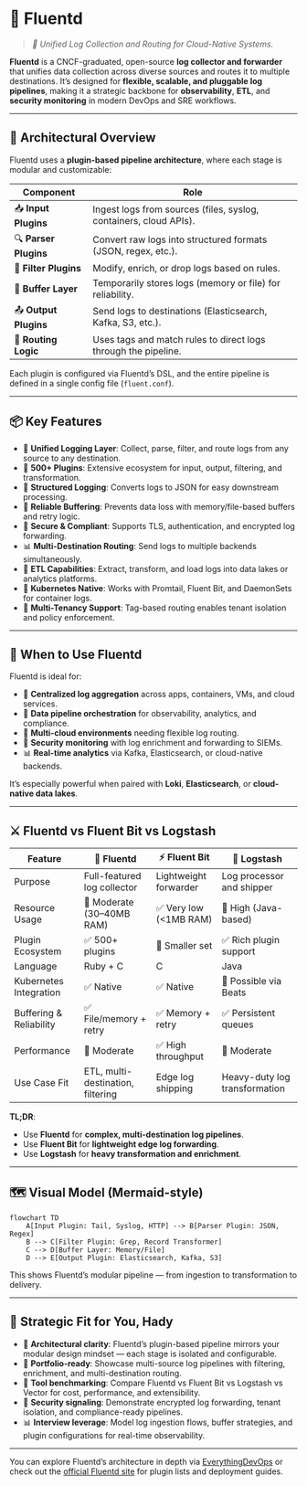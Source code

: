 # 🔄 Fluentd

> _📖 Unified Log Collection and Routing for Cloud-Native Systems._

**Fluentd** is a CNCF-graduated, open-source **log collector and forwarder** that unifies data collection across diverse sources and routes it to multiple destinations. It’s designed for **flexible, scalable, and pluggable log pipelines**, making it a strategic backbone for **observability**, **ETL**, and **security monitoring** in modern DevOps and SRE workflows.

---

## 🧠 Architectural Overview

Fluentd uses a **plugin-based pipeline architecture**, where each stage is modular and customizable:

| Component             | Role                                                              |
| --------------------- | ----------------------------------------------------------------- |
| 📥 **Input Plugins**  | Ingest logs from sources (files, syslog, containers, cloud APIs). |
| 🔍 **Parser Plugins** | Convert raw logs into structured formats (JSON, regex, etc.).     |
| 🔧 **Filter Plugins** | Modify, enrich, or drop logs based on rules.                      |
| 🧱 **Buffer Layer**   | Temporarily stores logs (memory or file) for reliability.         |
| 📤 **Output Plugins** | Send logs to destinations (Elasticsearch, Kafka, S3, etc.).       |
| 🧩 **Routing Logic**  | Uses tags and match rules to direct logs through the pipeline.    |

Each plugin is configured via Fluentd’s DSL, and the entire pipeline is defined in a single config file (`fluent.conf`).

---

## 📦 Key Features

- 🧬 **Unified Logging Layer**: Collect, parse, filter, and route logs from any source to any destination.
- 🔌 **500+ Plugins**: Extensive ecosystem for input, output, filtering, and transformation.
- 🧰 **Structured Logging**: Converts logs to JSON for easy downstream processing.
- 🔁 **Reliable Buffering**: Prevents data loss with memory/file-based buffers and retry logic.
- 🔐 **Secure & Compliant**: Supports TLS, authentication, and encrypted log forwarding.
- 📊 **Multi-Destination Routing**: Send logs to multiple backends simultaneously.
- 🧪 **ETL Capabilities**: Extract, transform, and load logs into data lakes or analytics platforms.
- 🧱 **Kubernetes Native**: Works with Promtail, Fluent Bit, and DaemonSets for container logs.
- 🧩 **Multi-Tenancy Support**: Tag-based routing enables tenant isolation and policy enforcement.

---

## 🚀 When to Use Fluentd

Fluentd is ideal for:

- 🧠 **Centralized log aggregation** across apps, containers, VMs, and cloud services.
- 🧰 **Data pipeline orchestration** for observability, analytics, and compliance.
- 🔁 **Multi-cloud environments** needing flexible log routing.
- 🔐 **Security monitoring** with log enrichment and forwarding to SIEMs.
- 📊 **Real-time analytics** via Kafka, Elasticsearch, or cloud-native backends.

It’s especially powerful when paired with **Loki**, **Elasticsearch**, or **cloud-native data lakes**.

---

## ⚔️ Fluentd vs Fluent Bit vs Logstash

| Feature                 | 🔄 **Fluentd**                    | ⚡ **Fluent Bit**      | 🧱 **Logstash**               |
| ----------------------- | --------------------------------- | ---------------------- | ----------------------------- |
| Purpose                 | Full-featured log collector       | Lightweight forwarder  | Log processor and shipper     |
| Resource Usage          | 🔶 Moderate (30–40MB RAM)         | ✅ Very low (<1MB RAM) | 🔶 High (Java-based)          |
| Plugin Ecosystem        | ✅ 500+ plugins                   | 🔶 Smaller set         | ✅ Rich plugin support        |
| Language                | Ruby + C                          | C                      | Java                          |
| Kubernetes Integration  | ✅ Native                         | ✅ Native              | 🔶 Possible via Beats         |
| Buffering & Reliability | ✅ File/memory + retry            | ✅ Memory + retry      | ✅ Persistent queues          |
| Performance             | 🔶 Moderate                       | ✅ High throughput     | 🔶 Moderate                   |
| Use Case Fit            | ETL, multi-destination, filtering | Edge log shipping      | Heavy-duty log transformation |

**TL;DR**:

- Use **Fluentd** for **complex, multi-destination log pipelines**.
- Use **Fluent Bit** for **lightweight edge log forwarding**.
- Use **Logstash** for **heavy transformation and enrichment**.

---

## 🗺️ Visual Model (Mermaid-style)

```mermaid
flowchart TD
    A[Input Plugin: Tail, Syslog, HTTP] --> B[Parser Plugin: JSON, Regex]
    B --> C[Filter Plugin: Grep, Record Transformer]
    C --> D[Buffer Layer: Memory/File]
    D --> E[Output Plugin: Elasticsearch, Kafka, S3]
```

This shows Fluentd’s modular pipeline — from ingestion to transformation to delivery.

---

## 🧩 Strategic Fit for You, Hady

- 🧠 **Architectural clarity**: Fluentd’s plugin-based pipeline mirrors your modular design mindset — each stage is isolated and configurable.
- 📁 **Portfolio-ready**: Showcase multi-source log pipelines with filtering, enrichment, and multi-destination routing.
- 🧪 **Tool benchmarking**: Compare Fluentd vs Fluent Bit vs Logstash vs Vector for cost, performance, and extensibility.
- 🔐 **Security signaling**: Demonstrate encrypted log forwarding, tenant isolation, and compliance-ready pipelines.
- 📊 **Interview leverage**: Model log ingestion flows, buffer strategies, and plugin configurations for real-time observability.

---

You can explore Fluentd’s architecture in depth via [EverythingDevOps](https://www.everythingdevops.dev/blog/fluentd-architecture) or check out the [official Fluentd site](https://www.fluentd.org/architecture) for plugin lists and deployment guides.
